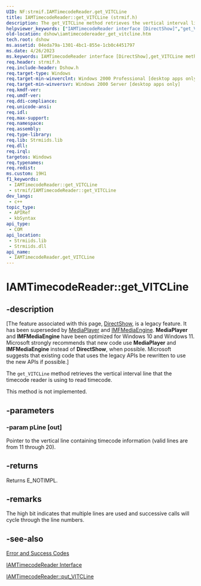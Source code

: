 ```yaml
---
UID: NF:strmif.IAMTimecodeReader.get_VITCLine
title: IAMTimecodeReader::get_VITCLine (strmif.h)
description: The get_VITCLine method retrieves the vertical interval line that the timecode reader is using to read timecode.
helpviewer_keywords: ["IAMTimecodeReader interface [DirectShow]","get_VITCLine method","IAMTimecodeReader.get_VITCLine","IAMTimecodeReader::get_VITCLine","IAMTimecodeReaderget_VITCLine","dshow.iamtimecodereader_get_vitcline","get_VITCLine","get_VITCLine method [DirectShow]","get_VITCLine method [DirectShow]","IAMTimecodeReader interface","strmif/IAMTimecodeReader::get_VITCLine"]
old-location: dshow\iamtimecodereader_get_vitcline.htm
tech.root: dshow
ms.assetid: 04eda79a-1301-4bc1-855e-1cb0c4451797
ms.date: 4/26/2023
ms.keywords: IAMTimecodeReader interface [DirectShow],get_VITCLine method, IAMTimecodeReader.get_VITCLine, IAMTimecodeReader::get_VITCLine, IAMTimecodeReaderget_VITCLine, dshow.iamtimecodereader_get_vitcline, get_VITCLine, get_VITCLine method [DirectShow], get_VITCLine method [DirectShow],IAMTimecodeReader interface, strmif/IAMTimecodeReader::get_VITCLine
req.header: strmif.h
req.include-header: Dshow.h
req.target-type: Windows
req.target-min-winverclnt: Windows 2000 Professional [desktop apps only]
req.target-min-winversvr: Windows 2000 Server [desktop apps only]
req.kmdf-ver: 
req.umdf-ver: 
req.ddi-compliance: 
req.unicode-ansi: 
req.idl: 
req.max-support: 
req.namespace: 
req.assembly: 
req.type-library: 
req.lib: Strmiids.lib
req.dll: 
req.irql: 
targetos: Windows
req.typenames: 
req.redist: 
ms.custom: 19H1
f1_keywords:
 - IAMTimecodeReader::get_VITCLine
 - strmif/IAMTimecodeReader::get_VITCLine
dev_langs:
 - c++
topic_type:
 - APIRef
 - kbSyntax
api_type:
 - COM
api_location:
 - Strmiids.lib
 - Strmiids.dll
api_name:
 - IAMTimecodeReader.get_VITCLine
---
```


# IAMTimecodeReader::get_VITCLine


## -description

\[The feature associated with this page, [DirectShow](/windows/win32/directshow/directshow), is a legacy feature. It has been superseded by [MediaPlayer](/uwp/api/Windows.Media.Playback.MediaPlayer) and [IMFMediaEngine](/windows/win32/api/mfmediaengine/nn-mfmediaengine-imfmediaengine). **MediaPlayer** and **IMFMediaEngine** have been optimized for Windows 10 and Windows 11. Microsoft strongly recommends that new code use **MediaPlayer** and **IMFMediaEngine** instead of **DirectShow**, when possible. Microsoft suggests that existing code that uses the legacy APIs be rewritten to use the new APIs if possible.\]

The <code>get_VITCLine</code> method retrieves the vertical interval line that the timecode reader is using to read timecode.



This method is not implemented.

## -parameters

### -param pLine [out]

Pointer to the vertical line containing timecode information (valid lines are from 11 through 20).

## -returns

Returns E_NOTIMPL.

## -remarks

The high bit indicates that multiple lines are used and successive calls will cycle through the line numbers.

## -see-also

<a href="/windows/desktop/DirectShow/error-and-success-codes">Error and Success Codes</a>



<a href="/windows/desktop/api/strmif/nn-strmif-iamtimecodereader">IAMTimecodeReader Interface</a>



<a href="/windows/desktop/api/strmif/nf-strmif-iamtimecodereader-put_vitcline">IAMTimecodeReader::put_VITCLine</a>